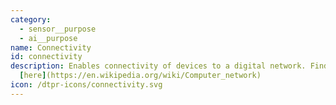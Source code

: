 ```yaml
---
category: 
  - sensor__purpose
  - ai__purpose
name: Connectivity
id: connectivity
description: Enables connectivity of devices to a digital network. Find out more
  [here](https://en.wikipedia.org/wiki/Computer_network)
icon: /dtpr-icons/connectivity.svg
---
```

